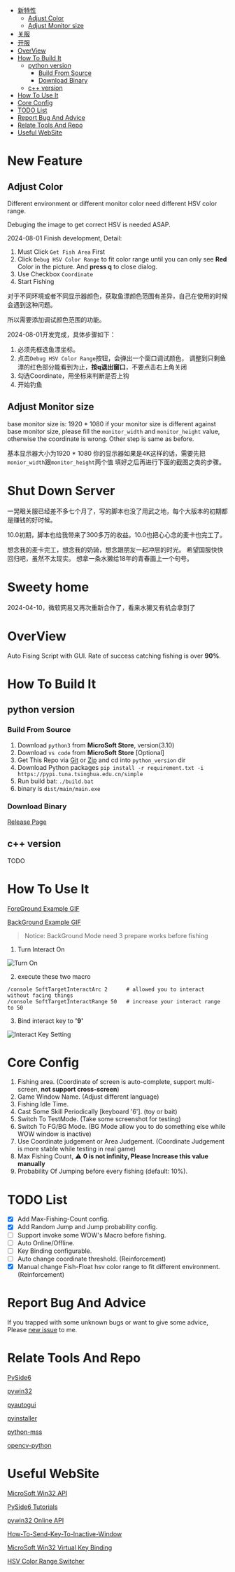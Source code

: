 - [新特性](#new-feature)
    - [Adjust Color](#adjust-color)
    - [Adjust Monitor size](#adjust-monitor-size)
- [关服](#shut-down-server)
- [开服](#sweety-home)
- [OverView](#overview)
- [How To Build It](#how-to-build-it)
  - [python version](#python-version)
    - [Build From Source](#build-from-source)
    - [Download Binary](#download-binary)
  - [c++ version](#c-version)
- [How To Use It](#how-to-use-it)
- [Core Config](#core-config)
- [TODO List](#todo-list)
- [Report Bug And Advice](#report-bug-and-advice)
- [Relate Tools And Repo](#relate-tools-and-repo)
- [Useful WebSite](#useful-website)

# New Feature
## Adjust Color
Different environment or different monitor color need different HSV color range.

Debuging the image to get correct HSV is needed ASAP.

2024-08-01 Finish development, Detail:
1. Must Click `Get Fish Area` First
2. Click `Debug HSV Color Range` to fit color range until you can only see **Red** Color in the picture. And **press q** to close dialog.
3. Use Checkbox `Coordinate`
4. Start Fishing

对于不同环境或者不同显示器颜色，获取鱼漂颜色范围有差异，自己在使用的时候会遇到这种问题。

所以需要添加调试颜色范围的功能。

2024-08-01开发完成，具体步骤如下：
1. 必须先框选鱼漂坐标。
2. 点击`Debug HSV Color Range`按钮，会弹出一个窗口调试颜色，
调整到只剩鱼漂的红色部分能看到为止，**按q退出窗口**，不要点击右上角关闭
3. 勾选Coordinate，用坐标来判断是否上钩
4. 开始钓鱼

## Adjust Monitor size
base monitor size is: 1920 * 1080
if your monitor size is different against base monitor size, please fill
the `monitor_width` and `monitor_height` value, otherwise the coordinate 
is wrong.
Other step is same as before.

基本显示器大小为1920 * 1080
你的显示器如果是4K这样的话，需要先把`monior_width`跟`monitor_height`两个值
填好之后再进行下面的截图之类的步骤。

# Shut Down Server
一晃眼关服已经差不多七个月了，写的脚本也没了用武之地，每个大版本的初期都是赚钱的好时候。

10.0初期，脚本也给我带来了300多万的收益。10.0也把心心念的麦卡也完工了。

想念我的麦卡完工，想念我的奶骑，想念跟朋友一起冲层的时光。
希望国服快快回归吧，虽然不太现实。
想拿一条水獭给18年的青春画上一个句号。

# Sweety home
2024-04-10，微软网易又再次重新合作了，看来水獭又有机会拿到了

# OverView
Auto Fising Script with GUI.
Rate of success catching fishing is over **90%**.

# How To Build It
## python version
### Build From Source
1. Download ```python3``` from **MicroSoft Store**, version(3.10)
2. Download ```vs code``` from **MicroSoft Store** [Optional]
3. Get This Repo via [Git](https://gitforwindows.org/) or [Zip](https://github.com/Greetlist/wow_fishing_script/archive/refs/heads/master.zip) and cd into ```python_version``` dir
4. Download Python packages ```pip install -r requirement.txt -i https://pypi.tuna.tsinghua.edu.cn/simple```
5. Run build bat: ```./build.bat```
6. binary is ```dist/main/main.exe```

### Download Binary
[Release Page](https://github.com/Greetlist/wow_fishing_script/releases)
## c++ version
TODO

# How To Use It
[ForeGround Example GIF](https://1drv.ms/u/s!ArufjyMgeESVgc9x5MZkED7NZo_KGQ?e=cW1eAh)

[BackGround Example GIF](https://1drv.ms/u/s!ArufjyMgeESVgc9zOjW1tHBFcisxEA?e=Zh2iTy)

> Notice: BackGround Mode need 3 prepare works before fishing
1. Turn Interact On

![Turn On](https://img.ppcn.net/uploadfile/2022/1028/20221028153852683.png)

2. execute these two macro

```
/console SoftTargetInteractArc 2      # allowed you to interact without facing things
/console SoftTargetInteractRange 50   # increase your interact range to 50
```

3. Bind interact key to **'9'**

![Interact Key Setting](https://olimg.3dmgame.com/uploads/images/raiders/2022/0830/1661822926765.png)

# Core Config
1. Fishing area. (Coordinate of screen is auto-complete, support multi-screen, **not support cross-screen**)
2. Game Window Name. (Adjust different language)
3. Fishing Idle Time.
4. Cast Some Skill Periodically [keyboard '6']. (toy or bait)
5. Switch To TestMode. (Take some screenshot for testing)
6. Switch To FG/BG Mode. (BG Mode allow you to do something else while WOW window is inactive)
7. Use Coordinate judgement or Area Judgement. (Coordinate Judgement is more stable while testing in real game)
8. Max Fishing Count, :warning: **0 is not infinity, Please Increase this value manually**
9. Probability Of Jumping before every fishing (default: 10%).

# TODO List
- [x] Add Max-Fishing-Count config.
- [x] Add Random Jump and Jump probability config.
- [ ] Support invoke some WOW's Macro before fishing.
- [ ] Auto Online/Offline.
- [ ] Key Binding configurable.
- [ ] Auto change coordinate threshold. (Reinforcement)
- [x] Manual change Fish-Float hsv color range to fit different environment. (Reinforcement)

# Report Bug And Advice
If you trapped with some unknown bugs or want to give some advice, Please [new issue](https://github.com/Greetlist/wow_fishing_script/issues/new/choose) to me.

# Relate Tools And Repo
[PySide6](https://doc.qt.io/qtforpython/#)

[pywin32](https://github.com/mhammond/pywin32)

[pyautogui](https://github.com/asweigart/pyautogui)

[pyinstaller](https://github.com/pyinstaller/pyinstaller)

[python-mss](https://github.com/BoboTiG/python-mss)

[opencv-python](https://github.com/opencv/opencv-python)

# Useful WebSite
[MicroSoft Win32 API](https://learn.microsoft.com/en-us/windows/win32/)

[PySide6 Tutorials](https://www.pythonguis.com/tutorials/)

[pywin32 Online API](http://timgolden.me.uk/pywin32-docs/)

[How-To-Send-Key-To-Inactive-Window](https://stackoverflow.com/questions/12996985/send-some-keys-to-inactive-window-with-python)

[MicroSoft Win32 Virtual Key Binding](https://learn.microsoft.com/en-us/windows/win32/inputdev/virtual-key-codes)

[HSV Color Range Switcher](https://stackoverflow.com/a/59906154/13747065)
